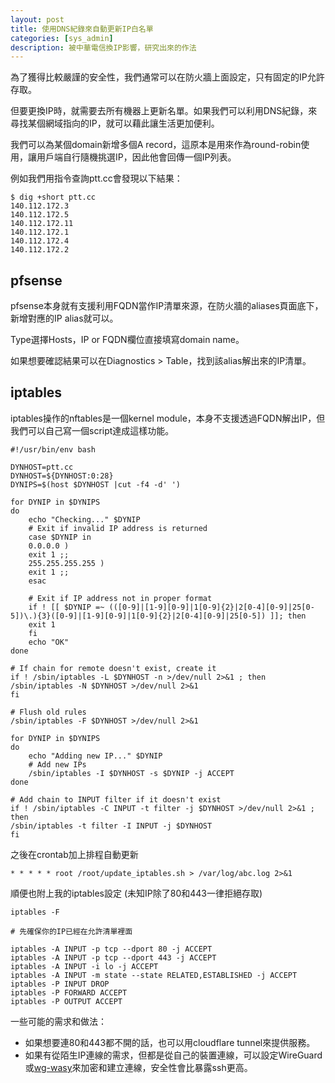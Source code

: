 ```yaml
---
layout: post
title: 使用DNS紀錄來自動更新IP白名單
categories: [sys_admin]
description: 被中華電信換IP影響，研究出來的作法
---
```


為了獲得比較嚴謹的安全性，我們通常可以在防火牆上面設定，只有固定的IP允許存取。

但要更換IP時，就需要去所有機器上更新名單。如果我們可以利用DNS紀錄，來尋找某個網域指向的IP，就可以藉此讓生活更加便利。

我們可以為某個domain新增多個A record，這原本是用來作為round-robin使用，讓用戶端自行隨機挑選IP，因此他會回傳一個IP列表。

例如我們用指令查詢ptt.cc會發現以下結果：

```
$ dig +short ptt.cc
140.112.172.3
140.112.172.5
140.112.172.11
140.112.172.1
140.112.172.4
140.112.172.2
```

## pfsense

pfsense本身就有支援利用FQDN當作IP清單來源，在防火牆的aliases頁面底下，新增對應的IP alias就可以。

Type選擇Hosts，IP or FQDN欄位直接填寫domain name。

如果想要確認結果可以在Diagnostics > Table，找到該alias解出來的IP清單。

## iptables

iptables操作的nftables是一個kernel module，本身不支援透過FQDN解出IP，但我們可以自己寫一個script達成這樣功能。

```
#!/usr/bin/env bash

DYNHOST=ptt.cc
DYNHOST=${DYNHOST:0:28}
DYNIPS=$(host $DYNHOST |cut -f4 -d' ')

for DYNIP in $DYNIPS
do
	echo "Checking..." $DYNIP
	# Exit if invalid IP address is returned
	case $DYNIP in
	0.0.0.0 )
	exit 1 ;;
	255.255.255.255 )
	exit 1 ;;
	esac

	# Exit if IP address not in proper format
	if ! [[ $DYNIP =~ (([0-9]|[1-9][0-9]|1[0-9]{2}|2[0-4][0-9]|25[0-5])\.){3}([0-9]|[1-9][0-9]|1[0-9]{2}|2[0-4][0-9]|25[0-5]) ]]; then
	exit 1
	fi
	echo "OK"
done

# If chain for remote doesn't exist, create it
if ! /sbin/iptables -L $DYNHOST -n >/dev/null 2>&1 ; then
/sbin/iptables -N $DYNHOST >/dev/null 2>&1
fi

# Flush old rules
/sbin/iptables -F $DYNHOST >/dev/null 2>&1

for DYNIP in $DYNIPS
do
	echo "Adding new IP..." $DYNIP
	# Add new IPs
	/sbin/iptables -I $DYNHOST -s $DYNIP -j ACCEPT
done

# Add chain to INPUT filter if it doesn't exist
if ! /sbin/iptables -C INPUT -t filter -j $DYNHOST >/dev/null 2>&1 ; then
/sbin/iptables -t filter -I INPUT -j $DYNHOST
fi
```

之後在crontab加上排程自動更新

```
* * * * * root /root/update_iptables.sh > /var/log/abc.log 2>&1
```

順便也附上我的iptables設定 (未知IP除了80和443一律拒絕存取)

```
iptables -F

# 先確保你的IP已經在允許清單裡面

iptables -A INPUT -p tcp --dport 80 -j ACCEPT
iptables -A INPUT -p tcp --dport 443 -j ACCEPT
iptables -A INPUT -i lo -j ACCEPT
iptables -A INPUT -m state --state RELATED,ESTABLISHED -j ACCEPT
iptables -P INPUT DROP
iptables -P FORWARD ACCEPT
iptables -P OUTPUT ACCEPT
```

一些可能的需求和做法：

- 如果想要連80和443都不開的話，也可以用cloudflare tunnel來提供服務。
- 如果有從陌生IP連線的需求，但都是從自己的裝置連線，可以設定WireGuard或[wg-wasy](https://github.com/wg-easy/wg-easy)來加密和建立連線，安全性會比暴露ssh更高。